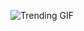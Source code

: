 
<!-- GIF_SECTION -->
![Trending GIF](https://media4.giphy.com/media/v1.Y2lkPThiYjIxNzcydzB3eW1uemhtbmdndTg5MnJvaWIzMW9hNm12eG45b3NyazY1N293aSZlcD12MV9naWZzX3NlYXJjaCZjdD1n/EZr27ZbJwmjE9PGyLN/giphy.gif)
<!-- END_GIF_SECTION -->
